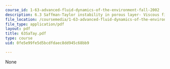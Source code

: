 ```yaml
---
course_id: 1-63-advanced-fluid-dynamics-of-the-environment-fall-2002
description: 6.3 Saffman-Taylor instability in porous layer- Viscous fingering
file_location: /coursemedia/1-63-advanced-fluid-dynamics-of-the-environment-fall-2002/0fe5e99fe5d5bcdfdaec8dd945c68bb9_63SaTay.pdf
file_type: application/pdf
layout: pdf
title: 63SaTay.pdf
type: course
uid: 0fe5e99fe5d5bcdfdaec8dd945c68bb9

---
```

None